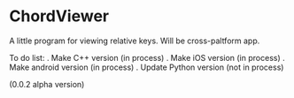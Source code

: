 # ChordViewer

A little program for viewing relative keys. Will be cross-paltform app.

To do list:
. Make C++ version (in process)
. Make iOS version (in process)
. Make android version (in process)
. Update Python version (not in process)

(0.0.2 alpha version)
